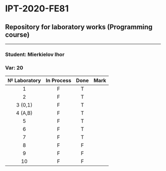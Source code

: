 # IPT-2020-FE81
## Repository for laboratory works (Programming course)
***
### Student: Mierkielov Ihor
### Var: 20 

| № Laboratory   | In Process  | Done | Mark | 
|:--------------:|:-----------:|:----:|:----:|
| 1              |      F      |   T  |      |
| 2              |      F      |   T  |      |
| 3 (0,1)        |      F      |   T  |      |
| 4 (A,B)        |      F      |   T  |      |
| 5              |      F      |   T  |      |
| 6              |      F      |   T  |      |
| 7              |      F      |   T  |      |
| 8              |      F      |   F  |      |
| 9              |      F      |   F  |      |
| 10             |      F      |   F  |      |
